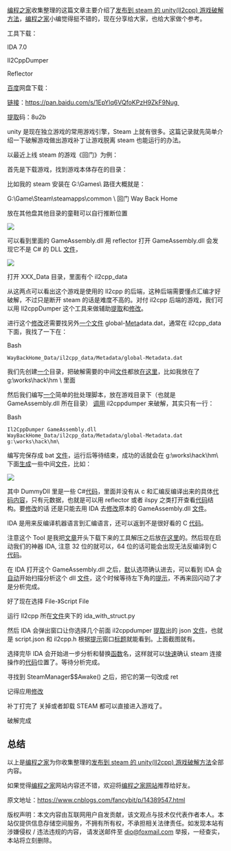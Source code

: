 [编程之家](https://www.jb51.cc/ "编程之家")收集整理的这篇文章主要介绍了[发布到 steam 的 unity(Il2cpp) 游戏破解方法](https://www.jb51.cc/unity/3756485.html "发布到steam的unity(Il2cpp)游戏破解方法")，[编程之家](https://www.jb51.cc/ "编程之家")小编觉得挺不错的，现在分享给大家，也给大家做个参考。

工具下载：

IDA 7.0

Il2CppDumper

Reflector

[百度](https://www.jb51.cc/tag/baidu/)网盘下载：

[链接](https://www.jb51.cc/tag/lianjie/)：https://pan.baidu.com/s/1EpYlq6VQfoKPzH9ZkF9Nug 

[提取](https://www.jb51.cc/tag/tiqu/)码：8u2b 

unity 是现在独立游戏的常用游戏引擎，Steam 上就有很多。这篇记录就先简单介绍一下破解游戏做出游戏补丁让游戏脱离 steam 也能运行的办法。

以最近上线 steam 的游戏《回门》为例：

首先是下载游戏，找到游戏本体存在的目录：

比如我的 steam 安装在 G:\Games\ 路径大概就是：

G:\Game\Steam\steamapps\common \ 回门 Way Back Home

放在其他盘其他目录的童鞋可以自行推断位置

![](https://www.jb51.cc/res/2022/10-08/06/54c6be617fdf8d32bfaf965d3f718d20.png)

可以看到里面的 GameAssembly.dll 用 reflector 打开 GameAssembly.dll 会发现它不是 C# 的 DLL [文件](https://www.jb51.cc/tag/wenjian/)，

![](https://www.jb51.cc/res/2022/10-08/06/999512f0252e12cb07254d654d9e0e1b.png)

打开 XXX_Data 目录，里面有个 il2cpp_data

从这两点可以看出这个游戏是使用的 Il2cpp 的后端，这种后端需要懂点汇编才好破解，不过只是断开 steam 的话是难度不高的。对付 il2cpp 后端的游戏，我们可以用 Il2cppDumper 这个工具来做辅助[提取](https://www.jb51.cc/tag/tiqu/)和[修改](https://www.jb51.cc/tag/xiugai/)。

进行这个[修改](https://www.jb51.cc/tag/xiugai/)还需要找另外[一个](https://www.jb51.cc/tag/yige/)[文件](https://www.jb51.cc/tag/wenjian/) global-[Meta](https://www.jb51.cc/tag/Meta/)data.dat，通常在 il2cpp_data 下面，我找了一下在：

Bash

```
WayBackHome_Data/il2cpp_data/Metadata/global-Metadata.dat
```

我们先创建[一个](https://www.jb51.cc/tag/yige/)目录，把破解需要的中间[文件](https://www.jb51.cc/tag/wenjian/)都放[在这里](https://www.jb51.cc/tag/zaizheli/)，比如我放在了 g:\works\hack\hm \ 里面

然后我们编写[一个](https://www.jb51.cc/tag/yige/)简单的批处理脚本，放在游戏目录下（也就是 GameAssembly.dll 所在目录） [调用](https://www.jb51.cc/tag/diaoyong/) il2cppdumper 来破解，其实只有一行：

Bash

```
Il2CppDumper GameAssembly.dll WayBackHome_Data/il2cpp_data/Metadata/global-Metadata.dat g:\works\hack\hm\
```

编写完保存成 bat [文件](https://www.jb51.cc/tag/wenjian/)，运行后等待结束，成功的话就会在 g:\works\hack\hm\ 下面[生成](https://www.jb51.cc/tag/shengcheng/)一些中间[文件](https://www.jb51.cc/tag/wenjian/)，比如：

![](https://www.jb51.cc/res/2022/10-08/06/f3a8b93f48645d2bb48f74bd078f11a5.png)

其中 DummyDll 里是一些 C#[代码](https://www.jb51.cc/tag/daima/)，里面并没有从 c 和汇编反编译出来的具体[代码](https://www.jb51.cc/tag/daima/)[内容](https://www.jb51.cc/tag/neirong/)，只有元数据，也就是可以用 reflector 或者 ilspy 之类打开查看[代码](https://www.jb51.cc/tag/daima/)结构。要[修改](https://www.jb51.cc/tag/xiugai/)的话 还是只能去用 IDA 去[修改](https://www.jb51.cc/tag/xiugai/)原本的 GameAssembly.dll [文件](https://www.jb51.cc/tag/wenjian/)。

IDA 是用来反编译机器语言到汇编语言，还可以返到不是很好看的 C [代码](https://www.jb51.cc/tag/daima/)。

注意这个 Tool 是我把[文章](https://www.jb51.cc/tag/wenzhang/)开头下载下来的工具解压之后放[在这里](https://www.jb51.cc/tag/zaizheli/)的。然后现在启动我们的神器 IDA, 注意 32 位的就可以，64 位的话可能会出现无法反编译到 C [代码](https://www.jb51.cc/tag/daima/)。

在 IDA 打开这个 GameAssembly.dll 之后，[默](https://www.jb51.cc/tag/mo/)认选项确认进去，可以看到 IDA 会[自动](https://www.jb51.cc/tag/zidong/)开始扫描分析这个 dll [文件](https://www.jb51.cc/tag/wenjian/)，这个时候等待左下角的[提示](https://www.jb51.cc/tag/tishi/)，不再来回闪动了才是分析完成。

好了现在选择 File-》Script File

运行 Il2cpp 所在[文件](https://www.jb51.cc/tag/wenjian/)夹下的 ida_with_struct.py 

然后 IDA 会弹出窗口让你选择几个前面 il2cppdumper [提取](https://www.jb51.cc/tag/tiqu/)出的 json [文件](https://www.jb51.cc/tag/wenjian/)，也就是 script.json 和 il2cpp.h 根据[提示](https://www.jb51.cc/tag/tishi/)窗口[标题](https://www.jb51.cc/tag/biaoti/)就能看到。上面截图就有。

选择完毕 IDA 会开始进一步分析和替换[函数](https://www.jb51.cc/tag/hanshu/)名，这样就可以[快速](https://www.jb51.cc/tag/kuaisu/)确认 steam 连接操作的[代码](https://www.jb51.cc/tag/daima/)位置了。等待分析完成。

寻找到 SteamManager$$Awake() 之后，把它的第一句改成 ret

记得应用[修改](https://www.jb51.cc/tag/xiugai/)

补丁打完了 关掉或者卸载 STEAM 都可以直接进入游戏了。

破解完成

## 总结

以上是[编程之家](https://www.jb51.cc/ "编程之家")为你收集整理的[发布到 steam 的 unity(Il2cpp) 游戏破解方法](https://www.jb51.cc/unity/3756485.html "发布到steam的unity(Il2cpp)游戏破解方法")全部内容。

如果觉得[编程之家](https://www.jb51.cc/ "编程之家")网站内容还不错，欢迎将[编程之家网站](https://www.jb51.cc/ "编程之家网站")推荐给好友。

原文地址：https://www.cnblogs.com/fancybit/p/14389547.html

版权声明：本文内容由互联网用户自发贡献，该文观点与技术仅代表作者本人。本站仅提供信息存储空间服务，不拥有所有权，不承担相关法律责任。如发现本站有涉嫌侵权 / 违法违规的内容， 请发送邮件至 dio@foxmail.com 举报，一经查实，本站将立刻删除。